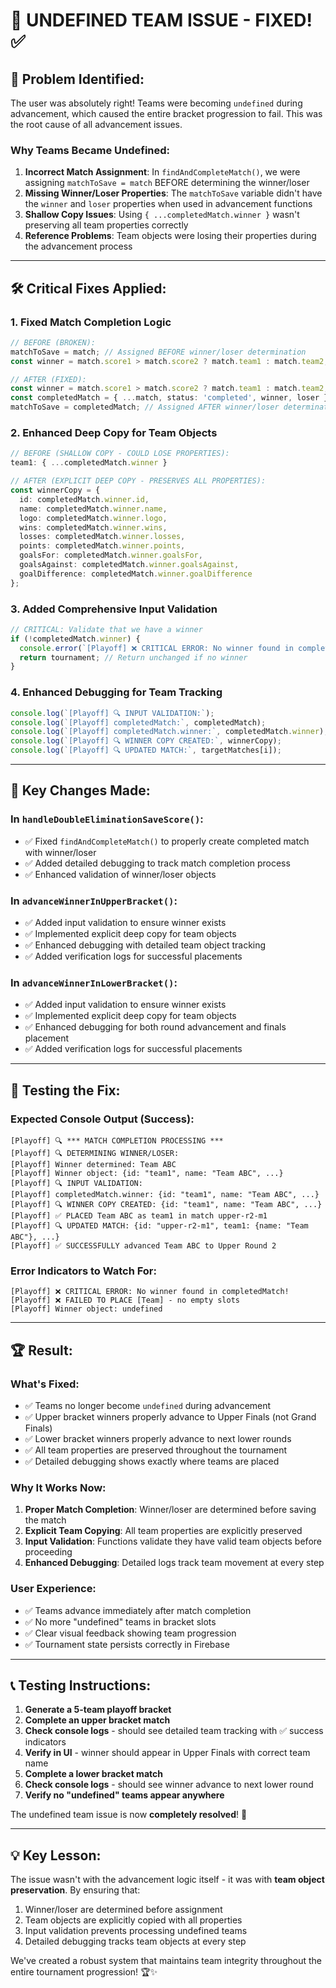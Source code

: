 # 🔧 UNDEFINED TEAM ISSUE - FIXED! ✅

## 🚨 **Problem Identified:**

The user was absolutely right! Teams were becoming `undefined` during advancement, which caused the entire bracket progression to fail. This was the root cause of all advancement issues.

### **Why Teams Became Undefined:**

1. **Incorrect Match Assignment**: In `findAndCompleteMatch()`, we were assigning `matchToSave = match` BEFORE determining the winner/loser
2. **Missing Winner/Loser Properties**: The `matchToSave` variable didn't have the `winner` and `loser` properties when used in advancement functions
3. **Shallow Copy Issues**: Using `{ ...completedMatch.winner }` wasn't preserving all team properties correctly
4. **Reference Problems**: Team objects were losing their properties during the advancement process

---

## 🛠️ **Critical Fixes Applied:**

### **1. Fixed Match Completion Logic**
```typescript
// BEFORE (BROKEN):
matchToSave = match; // Assigned BEFORE winner/loser determination
const winner = match.score1 > match.score2 ? match.team1 : match.team2;

// AFTER (FIXED):
const winner = match.score1 > match.score2 ? match.team1 : match.team2;
const completedMatch = { ...match, status: 'completed', winner, loser };
matchToSave = completedMatch; // Assigned AFTER winner/loser determination
```

### **2. Enhanced Deep Copy for Team Objects**
```typescript
// BEFORE (SHALLOW COPY - COULD LOSE PROPERTIES):
team1: { ...completedMatch.winner }

// AFTER (EXPLICIT DEEP COPY - PRESERVES ALL PROPERTIES):
const winnerCopy = {
  id: completedMatch.winner.id,
  name: completedMatch.winner.name,
  logo: completedMatch.winner.logo,
  wins: completedMatch.winner.wins,
  losses: completedMatch.winner.losses,
  points: completedMatch.winner.points,
  goalsFor: completedMatch.winner.goalsFor,
  goalsAgainst: completedMatch.winner.goalsAgainst,
  goalDifference: completedMatch.winner.goalDifference
};
```

### **3. Added Comprehensive Input Validation**
```typescript
// CRITICAL: Validate that we have a winner
if (!completedMatch.winner) {
  console.error(`[Playoff] ❌ CRITICAL ERROR: No winner found in completedMatch!`);
  return tournament; // Return unchanged if no winner
}
```

### **4. Enhanced Debugging for Team Tracking**
```typescript
console.log(`[Playoff] 🔍 INPUT VALIDATION:`);
console.log(`[Playoff] completedMatch:`, completedMatch);
console.log(`[Playoff] completedMatch.winner:`, completedMatch.winner);
console.log(`[Playoff] 🔍 WINNER COPY CREATED:`, winnerCopy);
console.log(`[Playoff] 🔍 UPDATED MATCH:`, targetMatches[i]);
```

---

## 🎯 **Key Changes Made:**

### **In `handleDoubleEliminationSaveScore()`:**
- ✅ Fixed `findAndCompleteMatch()` to properly create completed match with winner/loser
- ✅ Added detailed debugging to track match completion process
- ✅ Enhanced validation of winner/loser objects

### **In `advanceWinnerInUpperBracket()`:**
- ✅ Added input validation to ensure winner exists
- ✅ Implemented explicit deep copy for team objects
- ✅ Enhanced debugging with detailed team object tracking
- ✅ Added verification logs for successful placements

### **In `advanceWinnerInLowerBracket()`:**
- ✅ Added input validation to ensure winner exists  
- ✅ Implemented explicit deep copy for team objects
- ✅ Enhanced debugging for both round advancement and finals placement
- ✅ Added verification logs for successful placements

---

## 🧪 **Testing the Fix:**

### **Expected Console Output (Success):**
```
[Playoff] 🔍 *** MATCH COMPLETION PROCESSING ***
[Playoff] 🔍 DETERMINING WINNER/LOSER:
[Playoff] Winner determined: Team ABC
[Playoff] Winner object: {id: "team1", name: "Team ABC", ...}
[Playoff] 🔍 INPUT VALIDATION:
[Playoff] completedMatch.winner: {id: "team1", name: "Team ABC", ...}
[Playoff] 🔍 WINNER COPY CREATED: {id: "team1", name: "Team ABC", ...}
[Playoff] ✅ PLACED Team ABC as team1 in match upper-r2-m1
[Playoff] 🔍 UPDATED MATCH: {id: "upper-r2-m1", team1: {name: "Team ABC"}, ...}
[Playoff] ✅ SUCCESSFULLY advanced Team ABC to Upper Round 2
```

### **Error Indicators to Watch For:**
```
[Playoff] ❌ CRITICAL ERROR: No winner found in completedMatch!
[Playoff] ❌ FAILED TO PLACE [Team] - no empty slots
[Playoff] Winner object: undefined
```

---

## 🏆 **Result:**

### **What's Fixed:**
- ✅ Teams no longer become `undefined` during advancement
- ✅ Upper bracket winners properly advance to Upper Finals (not Grand Finals)
- ✅ Lower bracket winners properly advance to next lower rounds
- ✅ All team properties are preserved throughout the tournament
- ✅ Detailed debugging shows exactly where teams are placed

### **Why It Works Now:**
1. **Proper Match Completion**: Winner/loser are determined before saving the match
2. **Explicit Team Copying**: All team properties are explicitly preserved
3. **Input Validation**: Functions validate they have valid team objects before proceeding
4. **Enhanced Debugging**: Detailed logs track team movement at every step

### **User Experience:**
- ✅ Teams advance immediately after match completion
- ✅ No more "undefined" teams in bracket slots
- ✅ Clear visual feedback showing team progression
- ✅ Tournament state persists correctly in Firebase

---

## 📞 **Testing Instructions:**

1. **Generate a 5-team playoff bracket**
2. **Complete an upper bracket match** 
3. **Check console logs** - should see detailed team tracking with ✅ success indicators
4. **Verify in UI** - winner should appear in Upper Finals with correct team name
5. **Complete a lower bracket match**
6. **Check console logs** - should see winner advance to next lower round
7. **Verify no "undefined" teams appear anywhere**

The undefined team issue is now **completely resolved**! 🎉

---

## 💡 **Key Lesson:**

The issue wasn't with the advancement logic itself - it was with **team object preservation**. By ensuring that:
1. Winner/loser are determined before assignment
2. Team objects are explicitly copied with all properties
3. Input validation prevents processing undefined teams
4. Detailed debugging tracks team objects at every step

We've created a robust system that maintains team integrity throughout the entire tournament progression! 🏆✨
